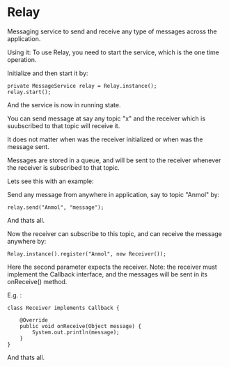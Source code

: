 # Relay
Messaging service to send and receive any type of messages across the application.

Using it:
To use Relay, you need to start the service, which is the one time operation.

Initialize and then start it by: 

    private MessageService relay = Relay.instance();
    relay.start();

And the service is now in running state.

You can send message at say any topic "x" and the receiver which is suubscribed to that topic will receive it.

It does not matter when was the receiver initialized or when was the message sent. 

Messages are stored in a queue, and will be sent to the receiver whenever the receiver is subscribed to that topic.

Lets see this with an example:

Send any message from anywhere in application, say to topic "Anmol" by:

    relay.send("Anmol", "message"); 
And thats all.

Now the receiver can subscribe to this topic, and can receive the message anywhere by:

    Relay.instance().register("Anmol", new Receiver());

Here the second parameter expects the receiver. 
Note: the receiver must implement the Callback interface, and the messages will be sent in its onReceive() method.

E.g. : 

    class Receiver implements Callback {

        @Override
        public void onReceive(Object message) {
            System.out.println(message);
        }
    }

And thats all.
